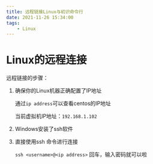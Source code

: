 ```yaml
---
title: 远程链接Linux与初识命令行
date: 2021-11-26 15:34:00
tags:
    - Linux
---
```


# Linux的远程连接

远程链接的步骤：

1. 确保你的Linux机器正确配置了IP地址

   通过`ip address`可以查看centos的IP地址

   当前虚拟机IP地址：`192.168.1.102`

2. Windows安装了ssh软件

3. 直接使用ssh 命令进行连接

   `ssh <username>@<ip address>` 回车，输入密码就可以啦